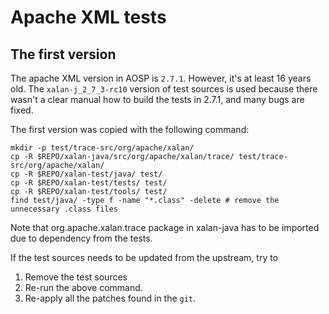 # Apache XML tests


## The first version

The apache XML version in AOSP is `2.7.1`. However, it's at least 16 years old.
The `xalan-j_2_7_3-rc10` version of test sources is used because
there wasn't a clear manual how to build the tests in 2.7.1,
and many bugs are fixed.

The first version was copied with the following command:

```shell
mkdir -p test/trace-src/org/apache/xalan/
cp -R $REPO/xalan-java/src/org/apache/xalan/trace/ test/trace-src/org/apache/xalan/
cp -R $REPO/xalan-test/java/ test/
cp -R $REPO/xalan-test/tests/ test/
cp -R $REPO/xalan-test/tools/ test/
find test/java/ -type f -name "*.class" -delete # remove the unnecessary .class files
```

Note that org.apache.xalan.trace package in xalan-java
has to be imported due to dependency from the tests.

If the test sources needs to be updated from the upstream, try to
1. Remove the test sources
2. Re-run the above command.
3. Re-apply all the patches found in the `git`.